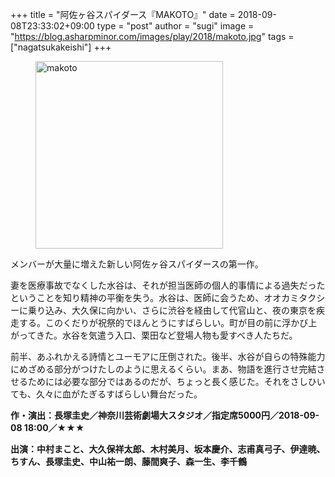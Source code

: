 +++
title = "阿佐ヶ谷スパイダース『MAKOTO』"
date = 2018-09-08T23:33:02+09:00
type = "post"
author = "sugi"
image = "https://blog.asharpminor.com/images/play/2018/makoto.jpg"
tags = ["nagatsukakeishi"]
+++
<figure class="alignleft"><img src="/images/play/2018/makoto.jpg" alt="makoto" style="width: 300px !important;"></figure>

メンバーが大量に増えた新しい阿佐ヶ谷スパイダースの第一作。

妻を医療事故でなくした水谷は、それが担当医師の個人的事情による過失だったということを知り精神の平衡を失う。水谷は、医師に会うため、オオカミタクシーに乗り込み、大久保に向かい、さらに渋谷を経由して代官山と、夜の東京を疾走する。このくだりが祝祭的でほんとうにすばらしい。町が目の前に浮かび上がってきた。水谷を気遣う入口、栗田など登場人物も愛すべき人たちだ。

前半、あふれかえる詩情とユーモアに圧倒された。後半、水谷が自らの特殊能力にめざめる部分がつけたしのように思えるくらい。まあ、物語を進行させ完結させるためには必要な部分ではあるのだが、ちょっと長く感じた。それをさしひいても、久々に血がたぎるすばらしい舞台だった。

**作・演出：長塚圭史／神奈川芸術劇場大スタジオ／指定席5000円／2018-09-08 18:00／★★★**

**出演：中村まこと、大久保祥太郎、木村美月、坂本慶介、志甫真弓子、伊達暁、ちすん、長塚圭史、中山祐一朗、藤間爽子、森一生、李千鶴**
